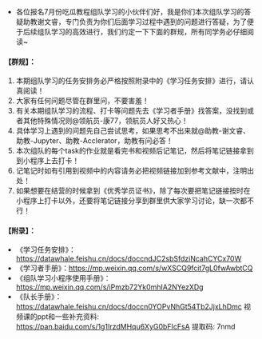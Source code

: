 - 各位报名7月份吃瓜教程组队学习的小伙伴们好，我是你们本次组队学习的答疑助教谢文睿，专门负责为你们后面学习过程中遇到的问题进行答疑，为了便于后续组队学习的高效进行，我们约定一下下面的群规，所有同学务必仔细阅读~

#### 【群规】：

1. 本期组队学习的任务安排务必严格按照附录中的《学习任务安排》进行，请认真阅读！
2. 大家有任何问题尽管在群里问，不要害羞！
3. 有关本期组队学习的流程、打卡等问题先去《学习者手册》找答案，没找到或者其他特殊情况则@领航员-康77，领航员人好又热心！
4. 具体学习上遇到的问题先自己尝试思考，如果思考不出来就@助教-谢文睿、助教-Jupyter、助教-Acclerator，助教有问必答！
5. 本次组队的每个task的作业就是看完书和视频后记笔记，然后将笔记链接拿到到小程序上去打卡！
6. 记笔记时如有引用到视频中的内容请务必把视频链接加到参考文献中，注明出处！
7. 如果想要在结营的时候拿到《优秀学员证书》，除了每次要把笔记链接按时在小程序上打卡以外，还要将笔记链接分享到群里供大家学习讨论，缺一次都不行！

#### 【附录】：

- 《学习任务安排》：https://datawhale.feishu.cn/docs/doccndJC2sbSfdziNcahCYCx70W
- 《学习者手册》：https://mp.weixin.qq.com/s/wXSCQ9fcit7gL0fwAwbtCQ
- 《组队学习小程序使用手册》：https://mp.weixin.qq.com/s/iPmzb72Yk0mhIA2NYezXDg
- 《队长手册》：https://datawhale.feishu.cn/docs/doccn0YOPvNhGt54Tb2JjxLhDmc
视频课的ppt和一些补充资料: https://pan.baidu.com/s/1g1IrzdMHqu6XyG0bFIcFsA 提取码: 7nmd